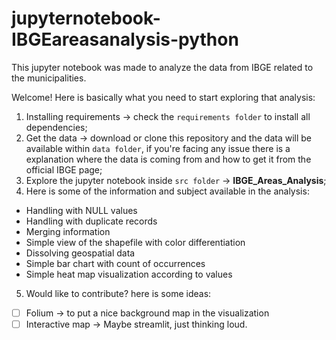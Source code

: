 # jupyternotebook-IBGEareasanalysis-python
This jupyter notebook was made to analyze the data from IBGE related to the municipalities.

Welcome! Here is basically what you need to start exploring that analysis:
1. Installing requirements -> check the ``requirements folder`` to install all dependencies;
2. Get the data -> download or clone this repository and the data will be available within ``data folder``, if you're facing any issue there is a explanation where the data is coming from and how to get it from the official IBGE page;
3. Explore the jupyter notebook inside ``src folder`` -> **IBGE_Areas_Analysis**;
4. Here is some of the information and subject available in the analysis:
* Handling with NULL values
* Handling with duplicate records
* Merging information
* Simple view of the shapefile with color differentiation
* Dissolving geospatial data
* Simple bar chart with count of occurrences
* Simple heat map visualization according to values
5. Would like to contribute? here is some ideas:
- [ ] Folium -> to put a nice background map in the visualization
- [ ] Interactive map -> Maybe streamlit, just thinking loud.